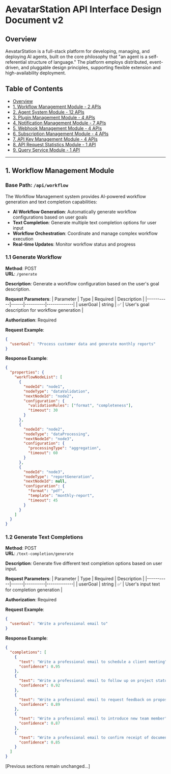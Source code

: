 # AevatarStation API Interface Design Document v2

## Overview

AevatarStation is a full-stack platform for developing, managing, and deploying AI agents, built on the core philosophy that "an agent is a self-referential structure of language." The platform employs distributed, event-driven, and pluggable design principles, supporting flexible extension and high-availability deployment.

## Table of Contents

- [Overview](#overview)
- [1. Workflow Management Module - 2 APIs](#1-workflow-management-module)
- [2. Agent System Module - 12 APIs](#2-agent-system-module)
- [3. Plugin Management Module - 4 APIs](#3-plugin-management-module)
- [4. Notification Management Module - 7 APIs](#4-notification-management-module)
- [5. Webhook Management Module - 4 APIs](#5-webhook-management-module)
- [6. Subscription Management Module - 4 APIs](#6-subscription-management-module)
- [7. API Key Management Module - 4 APIs](#7-api-key-management-module)
- [8. API Request Statistics Module - 1 API](#8-api-request-statistics-module)
- [9. Query Service Module - 1 API](#9-query-service-module)

---

## 1. Workflow Management Module

### Base Path: `/api/workflow`

The Workflow Management system provides AI-powered workflow generation and text completion capabilities:

- **AI Workflow Generation**: Automatically generate workflow configurations based on user goals
- **Text Completion**: Generate multiple text completion options for user input
- **Workflow Orchestration**: Coordinate and manage complex workflow execution
- **Real-time Updates**: Monitor workflow status and progress

### 1.1 Generate Workflow
**Method**: POST  
**URL**: `/generate`

**Description**: Generate a workflow configuration based on the user's goal description.

**Request Parameters**:
| Parameter | Type | Required | Description |
|-----------|------|----------|-------------|
| userGoal | string | ✅ | User's goal description for workflow generation |

**Authorization**: Required

**Request Example**:
```json
{
  "userGoal": "Process customer data and generate monthly reports"
}
```

**Response Example**:
```json
{
  "properties": {
    "workflowNodeList": [
      {
        "nodeId": "node1",
        "nodeType": "dataValidation",
        "nextNodeId": "node2",
        "configuration": {
          "validationRules": ["format", "completeness"],
          "timeout": 30
        }
      },
      {
        "nodeId": "node2",
        "nodeType": "dataProcessing",
        "nextNodeId": "node3",
        "configuration": {
          "processingType": "aggregation",
          "timeout": 60
        }
      },
      {
        "nodeId": "node3",
        "nodeType": "reportGeneration",
        "nextNodeId": null,
        "configuration": {
          "format": "pdf",
          "template": "monthly-report",
          "timeout": 45
        }
      }
    ]
  }
}
```

### 1.2 Generate Text Completions
**Method**: POST  
**URL**: `/text-completion/generate`

**Description**: Generate five different text completion options based on user input.

**Request Parameters**:
| Parameter | Type | Required | Description |
|-----------|------|----------|-------------|
| userGoal | string | ✅ | User's input text for completion generation |

**Authorization**: Required

**Request Example**:
```json
{
  "userGoal": "Write a professional email to"
}
```

**Response Example**:
```json
{
  "completions": [
    {
      "text": "Write a professional email to schedule a client meeting",
      "confidence": 0.95
    },
    {
      "text": "Write a professional email to follow up on project status",
      "confidence": 0.92
    },
    {
      "text": "Write a professional email to request feedback on proposal",
      "confidence": 0.89
    },
    {
      "text": "Write a professional email to introduce new team member",
      "confidence": 0.87
    },
    {
      "text": "Write a professional email to confirm receipt of documents",
      "confidence": 0.85
    }
  ]
}
```

[Previous sections remain unchanged...]